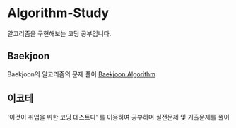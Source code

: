 # Algorithm-Study

알고리즘을 구현해보는 코딩 공부입니다.

## Baekjoon
Baekjoon의 알고리즘의 문제 풀이
[Baekjoon Algorithm](https://www.acmicpc.net/)

## 이코테
'이것이 취업을 위한 코딩 테스트다' 를 이용하여 공부하며 실전문제 및 기출문제를 풀이
